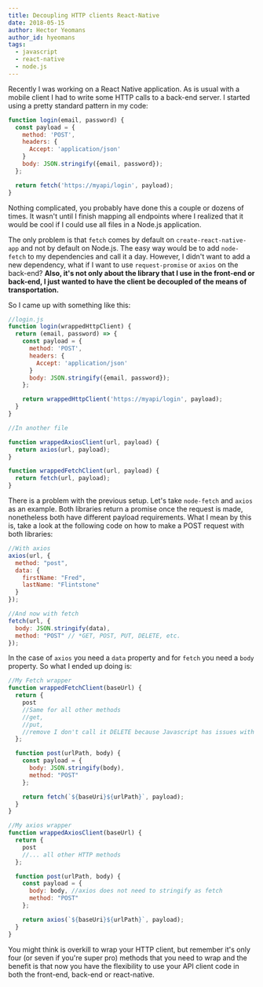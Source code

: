 ```yaml
---
title: Decoupling HTTP clients React-Native 
date: 2018-05-15 
author: Hector Yeomans
author_id: hyeomans
tags:
  - javascript
  - react-native
  - node.js
---
```


Recently I was working on a React Native application. As is usual with a mobile client I had to write some HTTP calls to a back-end server. I started using a pretty standard pattern in my code:

<!-- more -->

```javascript
function login(email, password) {
  const payload = {
    method: 'POST',
    headers: {
      Accept: 'application/json'
    }
    body: JSON.stringify({email, password});
  };

  return fetch('https://myapi/login', payload);
}
```

Nothing complicated, you probably have done this a couple or dozens of times. It wasn't until I finish mapping all endpoints where I realized that it would be cool if I could use all files in a Node.js application.

The only problem is that `fetch` comes by default on `create-react-native-app` and not by default on Node.js. The easy way would be to add `node-fetch` to my dependencies and call it a day. However, I didn't want to add a new dependency, what if I want to use `request-promise` or `axios` on the back-end? **Also, it's not only about the library that I use in the front-end or back-end, I just wanted to have the client be decoupled of the means of transportation.**

So I came up with something like this:

```javascript
//login.js
function login(wrappedHttpClient) {
  return (email, password) => {
    const payload = {
      method: 'POST',
      headers: {
        Accept: 'application/json'
      }
      body: JSON.stringify({email, password});
    };

    return wrappedHttpClient('https://myapi/login', payload);
  }
}

//In another file

function wrappedAxiosClient(url, payload) {
  return axios(url, payload);
}

function wrappedFetchClient(url, payload) {
  return fetch(url, payload);
}
```

There is a problem with the previous setup. Let's take `node-fetch` and `axios` as an example. Both libraries return a promise once the request is made, nonetheless both have different payload requirements. What I mean by this is, take a look at the following code on how to make a POST request with both libraries:

```javascript
//With axios
axios(url, {
  method: "post",
  data: {
    firstName: "Fred",
    lastName: "Flintstone"
  }
});

//And now with fetch
fetch(url, {
  body: JSON.stringify(data),
  method: "POST" // *GET, POST, PUT, DELETE, etc.
});
```

In the case of `axios` you need a `data` property and for `fetch` you need a `body` property. So what I ended up doing is:

```javascript
//My Fetch wrapper
function wrappedFetchClient(baseUrl) {
  return {
    post
    //Same for all other methods
    //get,
    //put,
    //remove I don't call it DELETE because Javascript has issues with delete
  };

  function post(urlPath, body) {
    const payload = {
      body: JSON.stringify(body),
      method: "POST"
    };

    return fetch(`${baseUri}${urlPath}`, payload);
  }
}

//My axios wrapper
function wrappedAxiosClient(baseUrl) {
  return {
    post
    //... all other HTTP methods
  };

  function post(urlPath, body) {
    const payload = {
      body: body, //axios does not need to stringify as fetch
      method: "POST"
    };

    return axios(`${baseUri}${urlPath}`, payload);
  }
}
```

You might think is overkill to wrap your HTTP client, but remember it's only four (or seven if you're super pro) methods that you need to wrap and the benefit is that now you have the flexibility to use your API client code in both the front-end, back-end or react-native.
